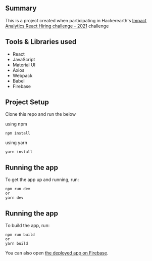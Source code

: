 ## Summary

This is a project created when participating in Hackerearth's [Impact Analytics React Hiring challenge - 2021](https://assessment.hackerearth.com/challenges/hiring/impact-analytics-react-hiring-challenge/) challenge

## Tools & Libraries used

- React
- JavaScript
- Material UI
- Axios
- Webpack
- Babel
- Firebase

## Project Setup

Clone this repo and run the below

using npm

```
npm install
```

using yarn

```
yarn install
```

## Running the app

To get the app up and running, run:

```shell
npm run dev
or
yarn dev
```

## Running the app

To build the app, run:

```shell
npm run build
or
yarn build
```

You can also open
[the deployed app on Firebase](https://impact-analtics-jobportal.web.app/).
